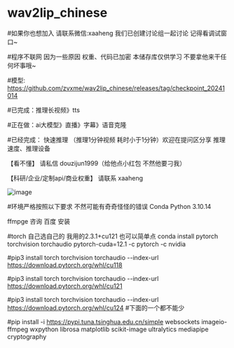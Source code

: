 # wav2lip_chinese

#如果你也想加入 请联系微信:xaaheng 我们已创建讨论组一起讨论 记得看调试窗口~

#程序不联网 因为一些原因 权重、代码已加密 本储存库仅供学习 不要拿他来干任何坏事哦~

#模型: https://github.com/zvxme/wav2lip_chinese/releases/tag/checkpoint_20241014

#已完成：推理长视频》tts

#正在做：ai大模型》直播》字幕》语音克隆

#已经完成： 快速推理 （推理1分钟视频 耗时小于1分钟）欢迎在提问区分享 推理速度、推理设备

【看不懂】 请私信 douzijun1999（给他点小红包 不然他要刁我）

【科研/企业/定制api/商业权重】 请联系 xaaheng


![image](https://github.com/user-attachments/assets/2f83a491-3042-4280-89fa-5284abfa9465)



#环境严格按照以下要求 不然可能有奇奇怪怪的错误
Conda Python 3.10.14

ffmpge 咨询 百度 安装

#torch 自己选自己的 我用的2.3.1+cu121 也可以简单点 conda install pytorch torchvision torchaudio pytorch-cuda=12.1 -c pytorch -c nvidia

#pip3 install torch torchvision torchaudio --index-url https://download.pytorch.org/whl/cu118

#pip3 install torch torchvision torchaudio --index-url https://download.pytorch.org/whl/cu121

#pip3 install torch torchvision torchaudio --index-url https://download.pytorch.org/whl/cu124
#下面的一个都不能少

#pip install -i https://pypi.tuna.tsinghua.edu.cn/simple  websockets imageio-ffmpeg wxpython librosa matplotlib scikit-image ultralytics mediapipe  cryptography


